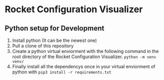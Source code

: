 # Rocket Configuration Visualizer

<!-- Add information here explaining the visualizer -->

## Python setup for Development

1. Install python (It can be the newest one)
2. Pull a clone of this repository
3. Create a python virtual enviorment with the following command in the root directory of the Rocket Configuration Visualizer. `python -m venv venv/`
4. Finally install all the dependencys once in your virtual enviorment of python with `pip3 install -r requirements.txt`
